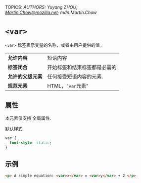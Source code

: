TOPICS: <var>
AUTHORS: Yuyang ZHOU; Martin.Chow@mozilla.net; mdn:Martin.Chow

# `<var>`

`<var>` 标签表示变量的名称，或者由用户提供的值。

|  |  |
| :-- | :-- |
| **允许内容** | 短语内容 |
| **标签闭合** | 开始标签和结束标签都是必需的 |
| **允许的父级元素** | 任何接受短语内容的元素. |
| **规范元素** | HTML，"`var`元素" |

## 属性

本元素仅支持 全局属性.

默认样式

```css
var {
  font-style: italic;
}
```

## 示例

```html
<p> A simple equation: <var>x</var> = <var>y</var> + 2 </p>
```
